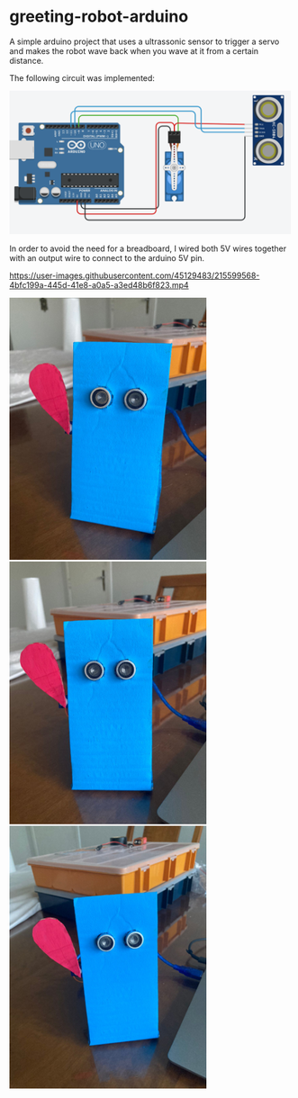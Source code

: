 ﻿# greeting-robot-arduino

A simple arduino project that uses a ultrassonic sensor to trigger a servo and makes the robot wave back when you wave at it from a certain distance.

The following circuit was implemented:

  <img src="esquematico_montagem.PNG" width="500" >



In order to avoid the need for a breadboard, I wired both 5V wires together with an output wire to connect to the arduino 5V pin.



https://user-images.githubusercontent.com/45129483/215599568-4bfc199a-445d-41e8-a0a5-a3ed48b6f823.mp4



  <img src="robot3.jpeg" width="350">
  <img src="robot2.jpeg" width="350">
  <img src="robot1.jpeg" width="350">

</p>
